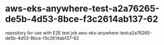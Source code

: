 # aws-eks-anywhere-test-a2a76265-de5b-4d53-8bce-f3c2614ab137-62
repository for use with E2E test job aws-eks-anywhere-test:a2a76265-de5b-4d53-8bce-f3c2614ab137-62
